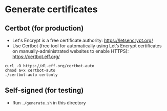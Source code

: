 # Generate certificates

## Certbot (for production)

- Let's Encrypt is a free certificate authority: https://letsencrypt.org/
- Use Certbot (free tool for automatically using Let’s Encrypt certificates on
manually-administrated websites to enable HTTPS): https://certbot.eff.org/

```
curl -O https://dl.eff.org/certbot-auto
chmod a+x certbot-auto
./certbot-auto certonly
```

## Self-signed (for testing)

- Run `./generate.sh` in this directory
